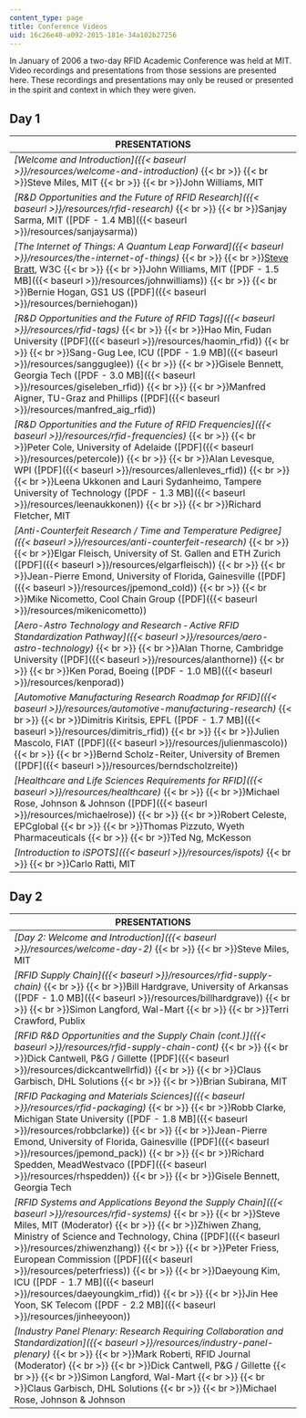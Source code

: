 ```yaml
---
content_type: page
title: Conference Videos
uid: 16c26e40-a092-2015-181e-34a102b27256
---
```


In January of 2006 a two-day RFID Academic Conference was held at MIT. Video recordings and presentations from those sessions are presented here. These recordings and presentations may only be reused or presented in the spirit and context in which they were given.

Day 1
-----

| PRESENTATIONS |
| --- |
| _[Welcome and Introduction]({{< baseurl >}}/resources/welcome-and-introduction)_  {{< br >}}  {{< br >}}Steve Miles, MIT  {{< br >}}  {{< br >}}John Williams, MIT |
| _[R&D Opportunities and the Future of RFID Research]({{< baseurl >}}/resources/rfid-research)_  {{< br >}}  {{< br >}}Sanjay Sarma, MIT ([PDF - 1.4 MB]({{< baseurl >}}/resources/sanjaysarma)) |
| _[The Internet of Things: A Quantum Leap Forward]({{< baseurl >}}/resources/the-internet-of-things)_  {{< br >}}  {{< br >}}[Steve Bratt](http://www.w3.org/2006/Talks/0123-sb-W3C-ThingsWeb/), W3C  {{< br >}}  {{< br >}}John Williams, MIT ([PDF - 1.5 MB]({{< baseurl >}}/resources/johnwilliams))  {{< br >}}  {{< br >}}Bernie Hogan, GS1 US ([PDF]({{< baseurl >}}/resources/berniehogan)) |
| _[R&D Opportunities and the Future of RFID Tags]({{< baseurl >}}/resources/rfid-tags)_  {{< br >}}  {{< br >}}Hao Min, Fudan University ([PDF]({{< baseurl >}}/resources/haomin_rfid))  {{< br >}}  {{< br >}}Sang-Gug Lee, ICU ([PDF - 1.9 MB]({{< baseurl >}}/resources/sangguglee))  {{< br >}}  {{< br >}}Gisele Bennett, Georgia Tech ([PDF - 3.0 MB]({{< baseurl >}}/resources/giseleben_rfid))  {{< br >}}  {{< br >}}Manfred Aigner, TU-Graz and Phillips ([PDF]({{< baseurl >}}/resources/manfred_aig_rfid)) |
| _[R&D Opportunities and the Future of RFID Frequencies]({{< baseurl >}}/resources/rfid-frequencies)_  {{< br >}}  {{< br >}}Peter Cole, University of Adelaide ([PDF]({{< baseurl >}}/resources/petercole))  {{< br >}}  {{< br >}}Alan Levesque, WPI ([PDF]({{< baseurl >}}/resources/allenleves_rfid))  {{< br >}}  {{< br >}}Leena Ukkonen and Lauri Sydanheimo, Tampere University of Technology ([PDF - 1.3 MB]({{< baseurl >}}/resources/leenaukkonen))  {{< br >}}  {{< br >}}Richard Fletcher, MIT |
| _[Anti-Counterfeit Research / Time and Temperature Pedigree]({{< baseurl >}}/resources/anti-counterfeit-research)_  {{< br >}}  {{< br >}}Elgar Fleisch, University of St. Gallen and ETH Zurich ([PDF]({{< baseurl >}}/resources/elgarfleisch))  {{< br >}}  {{< br >}}Jean-Pierre Emond, University of Florida, Gainesville ([PDF]({{< baseurl >}}/resources/jpemond_cold))  {{< br >}}  {{< br >}}Mike Nicometto, Cool Chain Group ([PDF]({{< baseurl >}}/resources/mikenicometto)) |
| _[Aero-Astro Technology and Research ‑ Active RFID Standardization Pathway]({{< baseurl >}}/resources/aero-astro-technology)_  {{< br >}}  {{< br >}}Alan Thorne, Cambridge University ([PDF]({{< baseurl >}}/resources/alanthorne))  {{< br >}}  {{< br >}}Ken Porad, Boeing ([PDF - 1.0 MB]({{< baseurl >}}/resources/kenporad)) |
| _[Automotive Manufacturing Research Roadmap for RFID]({{< baseurl >}}/resources/automotive-manufacturing-research)_  {{< br >}}  {{< br >}}Dimitris Kiritsis, EPFL ([PDF - 1.7 MB]({{< baseurl >}}/resources/dimitris_rfid))  {{< br >}}  {{< br >}}Julien Mascolo, FIAT ([PDF]({{< baseurl >}}/resources/julienmascolo))  {{< br >}}  {{< br >}}Bernd Scholz-Reiter, University of Bremen ([PDF]({{< baseurl >}}/resources/berndscholzreite)) |
| _[Healthcare and Life Sciences Requirements for RFID]({{< baseurl >}}/resources/healthcare)_  {{< br >}}  {{< br >}}Michael Rose, Johnson & Johnson ([PDF]({{< baseurl >}}/resources/michaelrose))  {{< br >}}  {{< br >}}Robert Celeste, EPCglobal  {{< br >}}  {{< br >}}Thomas Pizzuto, Wyeth Pharmaceuticals  {{< br >}}  {{< br >}}Ted Ng, McKesson |
| _[Introduction to iSPOTS]({{< baseurl >}}/resources/ispots)_  {{< br >}}  {{< br >}}Carlo Ratti, MIT 

Day 2
-----

| PRESENTATIONS |
| --- |
| _[Day 2: Welcome and Introduction]({{< baseurl >}}/resources/welcome-day-2)_  {{< br >}}  {{< br >}}Steve Miles, MIT |
| _[RFID Supply Chain]({{< baseurl >}}/resources/rfid-supply-chain)_  {{< br >}}  {{< br >}}Bill Hardgrave, University of Arkansas ([PDF - 1.0 MB]({{< baseurl >}}/resources/billhardgrave))  {{< br >}}  {{< br >}}Simon Langford, Wal-Mart  {{< br >}}  {{< br >}}Terri Crawford, Publix |
| _[RFID R&D Opportunities and the Supply Chain (cont.)]({{< baseurl >}}/resources/rfid-supply-chain-cont)_  {{< br >}}  {{< br >}}Dick Cantwell, P&G / Gillette ([PDF]({{< baseurl >}}/resources/dickcantwellrfid))  {{< br >}}  {{< br >}}Claus Garbisch, DHL Solutions  {{< br >}}  {{< br >}}Brian Subirana, MIT |
| _[RFID Packaging and Materials Sciences]({{< baseurl >}}/resources/rfid-packaging)_  {{< br >}}  {{< br >}}Robb Clarke, Michigan State University ([PDF - 1.8 MB]({{< baseurl >}}/resources/robbclarke))  {{< br >}}  {{< br >}}Jean-Pierre Emond, University of Florida, Gainesville ([PDF]({{< baseurl >}}/resources/jpemond_pack))  {{< br >}}  {{< br >}}Richard Spedden, MeadWestvaco ([PDF]({{< baseurl >}}/resources/rhspedden))  {{< br >}}  {{< br >}}Gisele Bennett, Georgia Tech |
| _[RFID Systems and Applications Beyond the Supply Chain]({{< baseurl >}}/resources/rfid-systems)_  {{< br >}}  {{< br >}}Steve Miles, MIT (Moderator)  {{< br >}}  {{< br >}}Zhiwen Zhang, Ministry of Science and Technology, China ([PDF]({{< baseurl >}}/resources/zhiwenzhang))  {{< br >}}  {{< br >}}Peter Friess, European Commission ([PDF]({{< baseurl >}}/resources/peterfriess))  {{< br >}}  {{< br >}}Daeyoung Kim, ICU ([PDF - 1.7 MB]({{< baseurl >}}/resources/daeyoungkim_rfid))  {{< br >}}  {{< br >}}Jin Hee Yoon, SK Telecom ([PDF - 2.2 MB]({{< baseurl >}}/resources/jinheeyoon)) |
| _[Industry Panel Plenary: Research Requiring Collaboration and Standardization]({{< baseurl >}}/resources/industry-panel-plenary)_  {{< br >}}  {{< br >}}Mark Roberti, RFID Journal (Moderator)  {{< br >}}  {{< br >}}Dick Cantwell, P&G / Gillette  {{< br >}}  {{< br >}}Simon Langford, Wal-Mart  {{< br >}}  {{< br >}}Claus Garbisch, DHL Solutions  {{< br >}}  {{< br >}}Michael Rose, Johnson & Johnson